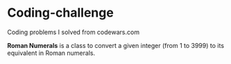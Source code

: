 # Coding-challenge
Coding problems I solved from codewars.com

<b>Roman Numerals</b> is a class to convert a given integer (from 1 to 3999) to its equivalent in Roman numerals.
